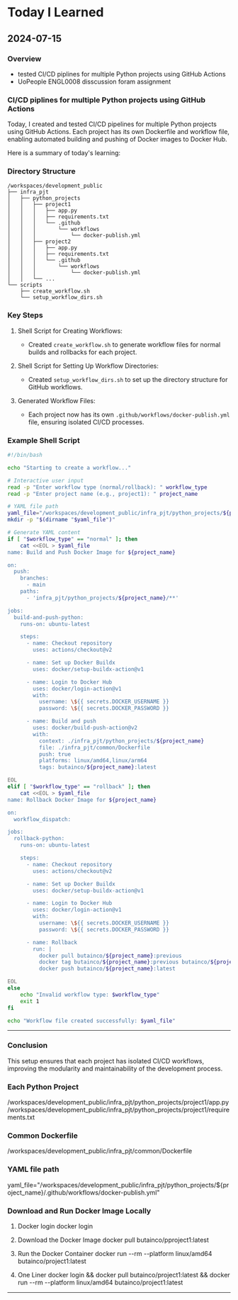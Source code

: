 # Today I Learned

## 2024-07-15

### Overview
- tested CI/CD piplines for multiple Python projects using GitHub Actions
- UoPeople ENGL0008 disscussion foram assignment

### CI/CD piplines for multiple Python projects using GitHub Actions
Today, I created and tested CI/CD pipelines for multiple Python projects using GitHub Actions. 
Each project has its own Dockerfile and workflow file, 
enabling automated building and pushing of Docker images to Docker Hub.

Here is a summary of today's learning:

### Directory Structure

```plaintext
/workspaces/development_public
├── infra_pjt
│   ├── python_projects
│   │   ├── project1
│   │   │   ├── app.py
│   │   │   ├── requirements.txt
│   │   │   └── .github
│   │   │       └── workflows
│   │   │           └── docker-publish.yml
│   │   ├── project2
│   │   │   ├── app.py
│   │   │   ├── requirements.txt
│   │   │   └── .github
│   │   │       └── workflows
│   │   │           └── docker-publish.yml
│   │   └── ...
└── scripts
    ├── create_workflow.sh
    └── setup_workflow_dirs.sh
```

### Key Steps

1. Shell Script for Creating Workflows:
    - Created `create_workflow.sh` to generate workflow files for normal builds and rollbacks for each project.

2. Shell Script for Setting Up Workflow Directories:
    - Created `setup_workflow_dirs.sh` to set up the directory structure for GitHub workflows.

3. Generated Workflow Files:
    - Each project now has its own `.github/workflows/docker-publish.yml` file, ensuring isolated CI/CD processes.


### Example Shell Script

```sh
#!/bin/bash

echo "Starting to create a workflow..."

# Interactive user input
read -p "Enter workflow type (normal/rollback): " workflow_type
read -p "Enter project name (e.g., project1): " project_name

# YAML file path
yaml_file="/workspaces/development_public/infra_pjt/python_projects/${project_name}/.github/workflows/docker-publish.yml"
mkdir -p "$(dirname "$yaml_file")"

# Generate YAML content
if [ "$workflow_type" == "normal" ]; then
    cat <<EOL > $yaml_file
name: Build and Push Docker Image for ${project_name}

on:
  push:
    branches:
      - main
    paths:
      - 'infra_pjt/python_projects/${project_name}/**'

jobs:
  build-and-push-python:
    runs-on: ubuntu-latest

    steps:
      - name: Checkout repository
        uses: actions/checkout@v2

      - name: Set up Docker Buildx
        uses: docker/setup-buildx-action@v1

      - name: Login to Docker Hub
        uses: docker/login-action@v1
        with:
          username: \${{ secrets.DOCKER_USERNAME }}
          password: \${{ secrets.DOCKER_PASSWORD }}

      - name: Build and push
        uses: docker/build-push-action@v2
        with:
          context: ./infra_pjt/python_projects/${project_name}
          file: ./infra_pjt/common/Dockerfile
          push: true
          platforms: linux/amd64,linux/arm64
          tags: butainco/${project_name}:latest

EOL
elif [ "$workflow_type" == "rollback" ]; then
    cat <<EOL > $yaml_file
name: Rollback Docker Image for ${project_name}

on:
  workflow_dispatch:

jobs:
  rollback-python:
    runs-on: ubuntu-latest

    steps:
      - name: Checkout repository
        uses: actions/checkout@v2

      - name: Set up Docker Buildx
        uses: docker/setup-buildx-action@v1

      - name: Login to Docker Hub
        uses: docker/login-action@v1
        with:
          username: \${{ secrets.DOCKER_USERNAME }}
          password: \${{ secrets.DOCKER_PASSWORD }}

      - name: Rollback
        run: |
          docker pull butainco/${project_name}:previous
          docker tag butainco/${project_name}:previous butainco/${project_name}:latest
          docker push butainco/${project_name}:latest

EOL
else
    echo "Invalid workflow type: $workflow_type"
    exit 1
fi

echo "Workflow file created successfully: $yaml_file"
```

---

### Conclusion

This setup ensures that each project has isolated CI/CD workflows, improving the modularity and maintainability of the development process.


### Each Python Project
/workspaces/development_public/infra_pjt/python_projects/project1/app.py
/workspaces/development_public/infra_pjt/python_projects/project1/requirements.txt

### Common Dockerfile
/workspaces/development_public/infra_pjt/common/Dockerfile

### YAML file path
yaml_file="/workspaces/development_public/infra_pjt/python_projects/${project_name}/.github/workflows/docker-publish.yml"


### Download and Run Docker Image Locally
1. Docker login
docker login

2. Download the Docker Image
docker pull butainco/pproject1:latest

3. Run the Docker Container
docker run --rm --platform linux/amd64 butainco/project1:latest

4. One Liner
docker login && docker pull butainco/project1:latest && docker run --rm --platform linux/amd64 butainco/project1:latest
---

